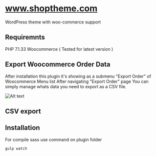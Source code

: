 # www.shoptheme.com
WordPress theme with woo-commerce support

## Requiremnts
PHP 7.1.33
Woocommerce ( Tested for latest version )

## Export Woocommerce Order Data
After installation this plugin it's showing as a submenu "Export Order" of Woocommerce Menu list
After navigating "Export Order" page You can simply manage whats data you need to export as a CSV file.

![Alt text](//imgur.com/a/MEUfQ7U "Export Order Settings screen")

## CSV export



## Installation
For compile sass use command on plugin folder

```bash
gulp watch
```

